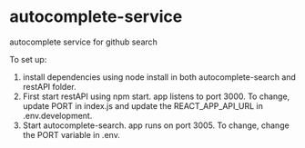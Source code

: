# autocomplete-service
autocomplete service for github search

To set up:
1. install dependencies using node install in both autocomplete-search and restAPI folder.
2. First start restAPI using npm start. app listens to port 3000. To change, update PORT in index.js and update the REACT_APP_API_URL in .env.development.
3. Start autocomplete-search. app runs on port 3005. To change, change the PORT variable in .env.
